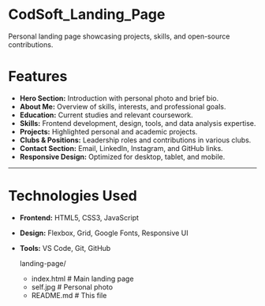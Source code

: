 # CodSoft_Landing_Page
Personal landing page showcasing projects, skills, and open-source contributions.
# Features

- **Hero Section:** Introduction with personal photo and brief bio.
- **About Me:** Overview of skills, interests, and professional goals.
- **Education:** Current studies and relevant coursework.
- **Skills:** Frontend development, design, tools, and data analysis expertise.
- **Projects:** Highlighted personal and academic projects.
- **Clubs & Positions:** Leadership roles and contributions in various clubs.
- **Contact Section:** Email, LinkedIn, Instagram, and GitHub links.
- **Responsive Design:** Optimized for desktop, tablet, and mobile.

---

# Technologies Used

- **Frontend:** HTML5, CSS3, JavaScript  
- **Design:** Flexbox, Grid, Google Fonts, Responsive UI  
- **Tools:** VS Code, Git, GitHub

  landing-page/
  - index.html # Main landing page
  - self.jpg # Personal photo
  - README.md # This file
